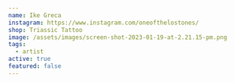 ```yaml
---
name: Ike Greca
instagram: https://www.instagram.com/oneofthelostones/
shop: Triassic Tattoo
image: /assets/images/screen-shot-2023-01-19-at-2.21.15-pm.png
tags:
  - artist
active: true
featured: false
---
```

